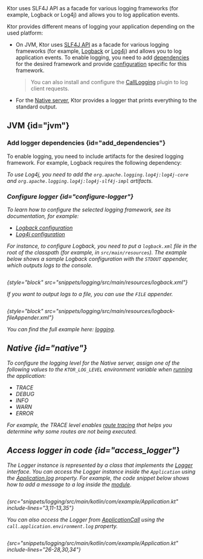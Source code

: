 [//]: # (title: Logging)


<show-structure for="chapter" depth="2"/>

<tldr>
<var name="example_name" value="logging"/>
<include from="lib.topic" element-id="download_example"/>
</tldr>

<link-summary>
Ktor uses SLF4J API as a facade for various logging frameworks (for example, Logback or Log4j) and allows you to log application events.
</link-summary>

Ktor provides different means of logging your application depending on the used platform:

- On JVM, Ktor uses [SLF4J API](http://www.slf4j.org/) as a facade for various logging frameworks (for example, [Logback](https://logback.qos.ch/) or [Log4j](https://logging.apache.org/log4j)) and allows you to log application events. 
To enable logging, you need to add [dependencies](#add_dependencies) for the desired framework and provide [configuration](#configure-logger) specific for this framework.
  > You can also install and configure the [CallLogging](call-logging.md) plugin to log client requests.
- For the [Native server](native_server.md), Ktor provides a logger that prints everything to the standard output.

## JVM {id="jvm"}
### Add logger dependencies {id="add_dependencies"}
To enable logging, you need to include artifacts for the desired logging framework.
For example, Logback requires the following dependency:

<var name="group_id" value="ch.qos.logback"/>
<var name="artifact_name" value="logback-classic"/>
<var name="version" value="logback_version"/>
<include from="lib.topic" element-id="add_artifact"/>

To use Log4j, you need to add the `org.apache.logging.log4j:log4j-core` and `org.apache.logging.log4j:log4j-slf4j-impl` artifacts.


### Configure logger {id="configure-logger"}

To learn how to configure the selected logging framework, see its documentation, for example:
- [Logback configuration](http://logback.qos.ch/manual/configuration.html)
- [Log4j configuration](https://logging.apache.org/log4j/2.x/manual/configuration.html)

For instance, to configure Logback, you need to put a `logback.xml` file in the root of the classpath (for example, in `src/main/resources`). 
The example below shows a sample Logback configuration with the `STDOUT` appender, which outputs logs to the console.

```xml
```
{style="block" src="snippets/logging/src/main/resources/logback.xml"}

If you want to output logs to a file, you can use the `FILE` appender.

```xml
```
{style="block" src="snippets/logging/src/main/resources/logback-fileAppender.xml"}

You can find the full example here: [logging](https://github.com/ktorio/ktor-documentation/tree/%ktor_version%/codeSnippets/snippets/logging).



## Native {id="native"}

To configure the logging level for the Native server, 
assign one of the following values to the `KTOR_LOG_LEVEL` environment variable when [running](running.md) the application:
- _TRACE_
- _DEBUG_
- _INFO_
- _WARN_
- _ERROR_

For example, the _TRACE_ level enables [route tracing](Routing_in_Ktor.md#trace_routes) 
that helps you determine why some routes are not being executed.



## Access logger in code {id="access_logger"}
The Logger instance is represented by a class that implements the [Logger](https://api.ktor.io/ktor-utils/io.ktor.util.logging/-logger/index.html) interface. You can access the Logger instance inside the `Application` using the [Application.log](https://api.ktor.io/ktor-server/ktor-server-core/io.ktor.server.application/log.html) property. For example, the code snippet below shows how to add a message to a log inside the [module](Modules.md).

```kotlin
```
{src="snippets/logging/src/main/kotlin/com/example/Application.kt" include-lines="3,11-13,35"}

You can also access the Logger from [ApplicationCall](https://api.ktor.io/ktor-server/ktor-server-core/io.ktor.server.application/-application-call/index.html) using the `call.application.environment.log` property.

```kotlin
```
{src="snippets/logging/src/main/kotlin/com/example/Application.kt" include-lines="26-28,30,34"}
